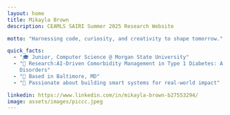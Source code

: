 ```yaml
---
layout: home
title: Mikayla Brown
description: CEAMLS SAIRI Summer 2025 Research Website

motto: "Harnessing code, curiosity, and creativity to shape tomorrow."

quick_facts:
  - "🎓 Junior, Computer Science @ Morgan State University"
  - "🔬 Research:AI-Driven Comorbidity Management in Type 1 Diabetes: A Reinforcement Learning Approach for Thyroid, Celiac, and Cardiovascular 
    Disorders"
  - "📍 Based in Baltimore, MD"
  - "🚀 Passionate about building smart systems for real-world impact"

linkedin: https://www.linkedin.com/in/mikayla-brown-b27553294/
image: assets/images/piccc.jpeg
---
```

